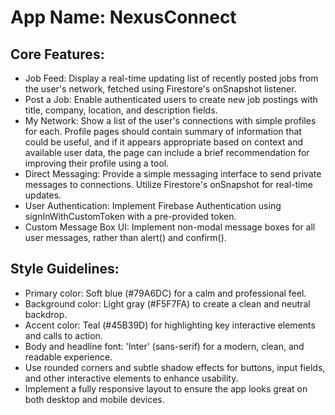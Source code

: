 # **App Name**: NexusConnect

## Core Features:

- Job Feed: Display a real-time updating list of recently posted jobs from the user's network, fetched using Firestore's onSnapshot listener.
- Post a Job: Enable authenticated users to create new job postings with title, company, location, and description fields.
- My Network: Show a list of the user's connections with simple profiles for each. Profile pages should contain summary of information that could be useful, and if it appears appropriate based on context and available user data, the page can include a brief recommendation for improving their profile using a tool.
- Direct Messaging: Provide a simple messaging interface to send private messages to connections. Utilize Firestore's onSnapshot for real-time updates.
- User Authentication: Implement Firebase Authentication using signInWithCustomToken with a pre-provided token.
- Custom Message Box UI: Implement non-modal message boxes for all user messages, rather than alert() and confirm().

## Style Guidelines:

- Primary color: Soft blue (#79A6DC) for a calm and professional feel.
- Background color: Light gray (#F5F7FA) to create a clean and neutral backdrop.
- Accent color: Teal (#45B39D) for highlighting key interactive elements and calls to action.
- Body and headline font: 'Inter' (sans-serif) for a modern, clean, and readable experience.
- Use rounded corners and subtle shadow effects for buttons, input fields, and other interactive elements to enhance usability.
- Implement a fully responsive layout to ensure the app looks great on both desktop and mobile devices.
